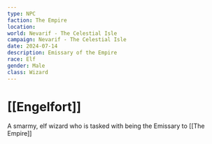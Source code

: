 ```yaml
---
type: NPC
faction: The Empire
location: 
world: Nevarif - The Celestial Isle
campaign: Nevarif - The Celestial Isle
date: 2024-07-14
description: Emissary of the Empire
race: Elf
gender: Male
class: Wizard
---
```

# [[Engelfort]]

A smarmy, elf wizard who is tasked with being the Emissary to [[The Empire]]
